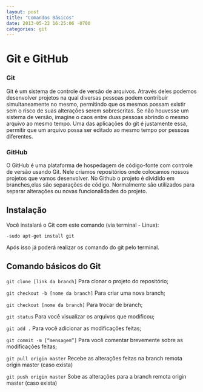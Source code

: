```yaml
---
layout: post
title: "Comandos Básicos"
date: 2013-05-22 16:25:06 -0700
categories: git
---
```

                       
#                     Git e GitHub

### Git

   Git é um sistema de controle de versão de arquivos. Através deles podemos desenvolver projetos na qual diversas pessoas podem contribuir simultaneamente no mesmo, permitindo que os mesmos possam existir sem o risco de suas alterações serem sobrescritas. Se não houvesse um sistema de versão, imagine o caos entre duas pessoas abrindo o mesmo arquivo ao mesmo tempo. Uma das aplicações do git é justamente essa, permitir que um arquivo possa ser editado ao mesmo tempo por pessoas diferentes.

### GitHub

   O GitHub é uma plataforma de hospedagem de código-fonte com controle de versão usando Git. Nele criamos repositórios onde colocamos nossos projetos que vamos desenvolver. No Github o projeto é dividido em branches,elas são separações de código. Normalmente são utilizados para separar alterações ou novas funcionalidades do projeto. 
   
## Instalação

Você instalará o Git com este comando (via terminal - Linux):
 
 `-sudo apt-get install git`

Após isso já poderá realizar os comando do git pelo terminal.

## Comando básicos do Git 

`git clone [link da branch]`
Para clonar o projeto do repositório;

`git checkout -b [nome da branch]`
Para criar uma nova branch;

`git checkout [nome da branch]`
Para trocar de branch;

`git status` 
Para você visualizar os arquivos que modificou;

`git add .`
Para você adicionar as modificações feitas;

`git commit -m [“mensagem”]`
Para você comentar brevemente sobre as modificações feitas;

`git pull origin master`
Recebe as alterações feitas na branch remota origin master (caso exista) 

`git push origin master`
Sobe as alterações para a branch remota origin master (caso exista)

